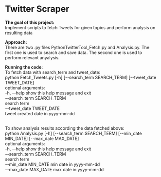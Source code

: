 <H1>Twitter Scraper</H1>

**The goal of this project:**
<br>Implement scripts to fetch Tweets for given topics and perform analysis on resulting data

**Approach:**
<br>There are two .py files PythonTwitterTool_Fetch.py and Analysis.py. 
The first one is used to search and save data. The second one is used to perform relevant anyalysis.

**Running the code:**
<br>To fetch data with search_term and tweet_date:
<br>python Fetch_Tweets.py [-h] [--search_term SEARCH_TERM] [--tweet_date TWEET_DATE]
<br>optional arguments:
<br>  -h, --help            show this help message and exit
<br>  --search_term SEARCH_TERM
<br>                        search term
<br>  --tweet_date TWEET_DATE
<br>                       tweet created date in yyyy-mm-dd

<br>To show analysis results according the data fetched above:
<br>python Analysis.py [-h] [--search_term SEARCH_TERM] [--min_date MIN_DATE] [--max_date MAX_DATE]
<br>optional arguments:
<br>  -h, --help            show this help message and exit
<br>  --search_term SEARCH_TERM
<br>                        search term
<br>  --min_date MIN_DATE   min date in yyyy-mm-dd
<br>  --max_date MAX_DATE   max date in yyyy-mm-dd
